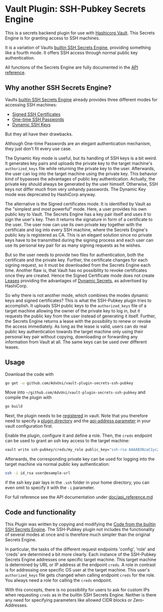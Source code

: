 # Vault Plugin: SSH-Pubkey Secrets Engine

This is a secrets backend plugin for use with [Hashicorp Vault](https://www.github.com/hashicorp/vault).
This Secrets Engine is for granting access to SSH machines.

It is a variation of Vaults [builtin SSH Secrets Engine](https://www.vaultproject.io/docs/secrets/ssh/index.html), providing something like a fourth mode. It offers SSH access through normal public key authentication.

All functions of the Secrets Engine are fully documented in the [API reference](doc/api_reference.md).

## Why another SSH Secrets Engine?
Vaults [builtin SSH Secrets Engine](https://www.vaultproject.io/docs/secrets/ssh/index.html) already provides three different modes for accessing SSH machines:
* [Signed SSH Certificates](https://www.vaultproject.io/docs/secrets/ssh/signed-ssh-certificates.html)
* [One-time SSH Passwords](https://www.vaultproject.io/docs/secrets/ssh/one-time-ssh-passwords.html)
* [Dynamic SSH Keys](https://www.vaultproject.io/docs/secrets/ssh/dynamic-ssh-keys.html)

But they all have their drawbacks.

Although One-time Passwords are an elegant authentication mechanism, they just don't fit every use case.

The Dynamic Key mode is useful, but its handling of SSH keys is a bit weird. It generates key pairs and uploads the private key to the target machine's `authorized_keys` file while returning the private key to the user. Afterwards, the user can log into the target machine using the private key. This behavior kind of bypasses the advantages of public key authentication. Actually, the private key should always be generated by the user himself. Otherwise, SSH keys not differ much from very unhandy passwords. The Dynamic Key mode was deprecated by HashiCorp anyway.

The alternative is the Signed certificates mode. It is identified by Vault as the "simplest and most powerful" mode. Here, a user provides his own public key to Vault. The Secrets Engine has a key pair itself and uses it to sign the user's key. Then it returns the signature in form of a certificate to the user. The user now can use its own private key together with the certificate and log into every SSH machine, where the Secrets Engine's public key is registered as CA. This is an elegant solution since no private keys have to be transmitted during the signing process and each user can use its personal key pair for as many signing requests as he wishes. 

But so the user needs to provide two files for authentication, both the certificate and the private key. Further, the certificate changes for each signing request, so it must be downloaded from the Secrets Engine each time. Another flaw is, that Vault has no possibility to revoke certificates once they are created. Hence the Signed Certificate mode does not create [Leases](https://www.vaultproject.io/docs/concepts/lease.html) providing the advantages of [Dynamic Secrets](https://www.hashicorp.com/blog/why-we-need-dynamic-secrets), as advertised by HashiCorp.

So why there is not another mode, which combines the modes dynamic keys and signed certificates? This is what the SSH-Pubkey plugin tries to accomplish. It uploads SSH public keys to the `authorized_keys` file of a target machine allowing the owner of the private key to log in, but it requests the public key from the user instead of generating it itself. Further, the Secrets Engine returns a lease with the possibility to renew or revoke the access immediately. As long as the lease is valid, users can do real public key authentication towards the target machine only using their personal key pair without copying, downloading or forwarding any information from Vault at all. The same keys can be used over different leases.

## Usage
Download the code with
```sh
go get -u github.com/AdvUni/vault-plugin-secrets-ssh-pubkey
```
Move into `~/github.com/AdvUni/vault-plugin-secrets-ssh-pubkey` and compile the plugin with
```sh
go build
```

Next, the plugin needs to be [registered](https://www.vaultproject.io/docs/internals/plugins.html#plugin-registration) in vault. Note that you therefore need to specify a [plugin directory](https://www.vaultproject.io/docs/configuration/index.html#plugin_directory) and the [api-address parameter](https://www.vaultproject.io/docs/configuration/index.html#api_addr) in your vault configuration first. 

Enable the plugin, configure it and define a role. Then, the `creds` endpoint can be used to grant an ssh key access to the target machine:
```sh
vault write ssh-pubkey/creds/my_role public_key="ssh-rsa AAAAB3NzaC1yc2EAA..."
```
Afterwards, the corresponding private key can be used for logging into the target machine via normal public key authentication:
```sh
ssh -i id_rsa user@example-url
```
if the ssh key pair lays in the `.ssh` folder in your home directory, you can even omit to specify it with the `-i` parameter.

For full reference see the API documentation under [doc/api_reference.md](doc/api_reference.md)

## Code and functionality
This Plugin was written by copying and modifying the [Code from the builtin SSH Secrets Engine](https://github.com/hashicorp/vault/tree/master/builtin/logical/ssh). The SSH-Pubkey plugin not includes the functionality of several modes at once and is therefore much simpler than the original Secrets Engine.

In particular, the tasks of the different request endpoints 'config', 'role' and 'creds' are determined a bit more clearly. Each instance of the SSH-Pubkey Secrets Engine addresses one specific target machine. This target machine is determined by URL or IP address at the endpoint `creds`. A role in contrast is for addressing one specific OS user at the target machine. This user's `authorized_keys` file gets changed when calling endpoint `creds` for the role. You always need a role for calling the `creds` endpoint.

With this concepts, there is no possibility for users to ask for custom IPs when requesting `creds` as in the builtin SSH Secrets Engine. Neither is there any need for specifying parameters like allowed CIDR blocks or Zero-Addresses.